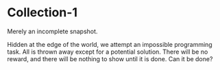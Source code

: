# Collection-1

Merely an incomplete snapshot.

Hidden at the edge of the world, we attempt an impossible programming task. All is thrown away except for a potential solution. There will be no reward, and there will be nothing to show until it is done. Can it be done?

